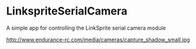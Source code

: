 # LinkspriteSerialCamera
A simple app for controlling the LinkSprite serial camera module

http://www.endurance-rc.com/media/cameras/capture_shadow_small.jpg
